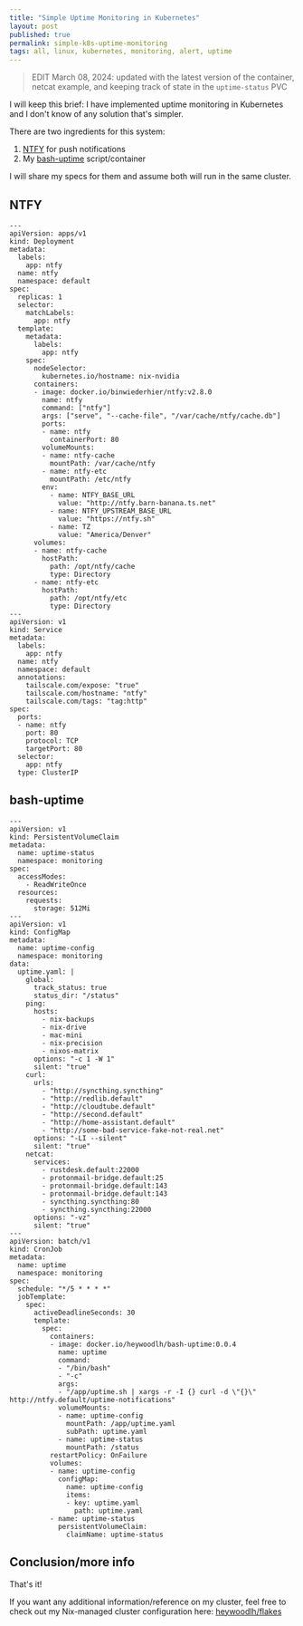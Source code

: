 ```yaml
---
title: "Simple Uptime Monitoring in Kubernetes"
layout: post
published: true
permalink: simple-k8s-uptime-monitoring
tags: all, linux, kubernetes, monitoring, alert, uptime
---
```


> EDIT March 08, 2024: updated with the latest version of the container, netcat example, and keeping track of state in the `uptime-status` PVC

I will keep this brief: I have implemented uptime monitoring in Kubernetes and I don't know of any solution that's simpler.

There are two ingredients for this system:
1. [NTFY](https://ntfy.sh) for push notifications
2. My [bash-uptime](https://github.com/heywoodlh/bash-uptime) script/container

I will share my specs for them and assume both will run in the same cluster.

## NTFY

```
---
apiVersion: apps/v1
kind: Deployment
metadata:
  labels:
    app: ntfy
  name: ntfy
  namespace: default
spec:
  replicas: 1
  selector:
    matchLabels:
      app: ntfy
  template:
    metadata:
      labels:
        app: ntfy
    spec:
      nodeSelector:
        kubernetes.io/hostname: nix-nvidia
      containers:
      - image: docker.io/binwiederhier/ntfy:v2.8.0
        name: ntfy
        command: ["ntfy"]
        args: ["serve", "--cache-file", "/var/cache/ntfy/cache.db"]
        ports:
        - name: ntfy
          containerPort: 80
        volumeMounts:
        - name: ntfy-cache
          mountPath: /var/cache/ntfy
        - name: ntfy-etc
          mountPath: /etc/ntfy
        env:
          - name: NTFY_BASE_URL
            value: "http://ntfy.barn-banana.ts.net"
          - name: NTFY_UPSTREAM_BASE_URL
            value: "https://ntfy.sh"
          - name: TZ
            value: "America/Denver"
      volumes:
      - name: ntfy-cache
        hostPath:
          path: /opt/ntfy/cache
          type: Directory
      - name: ntfy-etc
        hostPath:
          path: /opt/ntfy/etc
          type: Directory
---
apiVersion: v1
kind: Service
metadata:
  labels:
    app: ntfy
  name: ntfy
  namespace: default
  annotations:
    tailscale.com/expose: "true"
    tailscale.com/hostname: "ntfy"
    tailscale.com/tags: "tag:http"
spec:
  ports:
  - name: ntfy
    port: 80
    protocol: TCP
    targetPort: 80
  selector:
    app: ntfy
  type: ClusterIP
```

## bash-uptime

```
---
apiVersion: v1
kind: PersistentVolumeClaim
metadata:
  name: uptime-status
  namespace: monitoring
spec:
  accessModes:
    - ReadWriteOnce
  resources:
    requests:
      storage: 512Mi
---
apiVersion: v1
kind: ConfigMap
metadata:
  name: uptime-config
  namespace: monitoring
data:
  uptime.yaml: |
    global:
      track_status: true
      status_dir: "/status"
    ping:
      hosts:
        - nix-backups
        - nix-drive
        - mac-mini
        - nix-precision
        - nixos-matrix
      options: "-c 1 -W 1"
      silent: "true"
    curl:
      urls:
        - "http://syncthing.syncthing"
        - "http://redlib.default"
        - "http://cloudtube.default"
        - "http://second.default"
        - "http://home-assistant.default"
        - "http://some-bad-service-fake-not-real.net"
      options: "-LI --silent"
      silent: "true"
    netcat:
      services:
        - rustdesk.default:22000
        - protonmail-bridge.default:25
        - protonmail-bridge.default:143
        - protonmail-bridge.default:143
        - syncthing.syncthing:80
        - syncthing.syncthing:22000
      options: "-vz"
      silent: "true"
---
apiVersion: batch/v1
kind: CronJob
metadata:
  name: uptime
  namespace: monitoring
spec:
  schedule: "*/5 * * * *"
  jobTemplate:
    spec:
      activeDeadlineSeconds: 30
      template:
        spec:
          containers:
          - image: docker.io/heywoodlh/bash-uptime:0.0.4
            name: uptime
            command:
            - "/bin/bash"
            - "-c"
            args:
            - "/app/uptime.sh | xargs -r -I {} curl -d \"{}\" http://ntfy.default/uptime-notifications"
            volumeMounts:
            - name: uptime-config
              mountPath: /app/uptime.yaml
              subPath: uptime.yaml
            - name: uptime-status
              mountPath: /status
          restartPolicy: OnFailure
          volumes:
          - name: uptime-config
            configMap:
              name: uptime-config
              items:
              - key: uptime.yaml
                path: uptime.yaml
          - name: uptime-status
            persistentVolumeClaim:
              claimName: uptime-status
```

## Conclusion/more info

That's it!

If you want any additional information/reference on my cluster, feel free to check out my Nix-managed cluster configuration here: [heywoodlh/flakes](https://github.com/heywoodlh/flakes/tree/main/kube)
